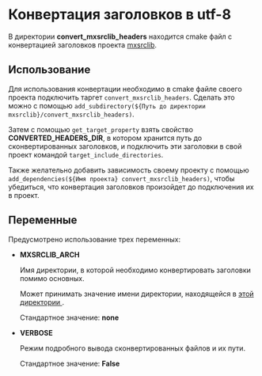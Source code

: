 # Конвертация заголовков в utf-8

В директории **convert_mxsrclib_headers** находится cmake файл с конвертацией заголовков
проекта [mxsrclib](https://okr.irsural.ru/git/okr/mxsrclib).

## Использование

Для использования конвертации необходимо в cmake файле своего проекта подключить
таргет ```convert_mxsrclib_headers```.
Сделать это можно с помощью
```add_subdirectory(${Путь до директории mxsrclib}/convert_mxsrclib_headers)```.

Затем с помощью ```get_target_property``` взять свойство **CONVERTED_HEADERS_DIR**,
в котором хранится путь до сконвертированных заголовков, и подключить эти заголовки
в свой проект командой
```target_include_directories```.

Также желательно добавить зависимость своему проекту с помощью
```add_dependencies(${Имя проекта} convert_mxsrclib_headers)```,
чтобы убедиться, что конвертация заголовков произойдет до подключения их в проект.

## Переменные

Предусмотрено использование трех переменных:

- **MXSRCLIB_ARCH**

  Имя директории, в которой необходимо конвертировать заголовки
  помимо основных.

  Может принимать значение имени директории, находящейся в [этой директории
  ](https://okr.irsural.ru/git/okr/mxsrclib/src/branch/master/arch).

  Стандартное значение: **none**

- **VERBOSE**

  Режим подробного вывода сконвертированных файлов и их пути.

  Стандартное значение: **False**
